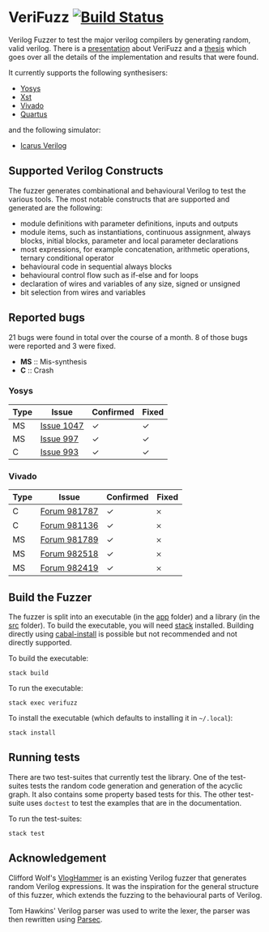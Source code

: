 # VeriFuzz [![Build Status](https://travis-ci.com/ymherklotz/verifuzz.svg?token=qfBKKGwxeWkjDsy7e16x&branch=master)](https://travis-ci.com/ymherklotz/verifuzz)

Verilog Fuzzer to test the major verilog compilers by generating random, valid
verilog. There is a
[presentation](https://yannherklotz.com/docs/presentation.pdf) about VeriFuzz
and a [thesis](https://yannherklotz.com/docs/thesis.pdf) which goes over all the
details of the implementation and results that were found.

It currently supports the following synthesisers:

- [Yosys](http://www.clifford.at/yosys/)
- [Xst](https://www.xilinx.com/support/documentation/sw_manuals/xilinx11/ise_c_using_xst_for_synthesis.htm)
- [Vivado](https://www.xilinx.com/products/design-tools/ise-design-suite.html)
- [Quartus](https://www.intel.com/content/www/us/en/programmable/downloads/download-center.html)

and the following simulator:

- [Icarus Verilog](http://iverilog.icarus.com)

## Supported Verilog Constructs

The fuzzer generates combinational and behavioural Verilog to test the various
tools. The most notable constructs that are supported and generated are the
following:

- module definitions with parameter definitions, inputs and outputs
- module items, such as instantiations, continuous assignment, always blocks,
  initial blocks, parameter and local parameter declarations
- most expressions, for example concatenation, arithmetic operations, ternary
    conditional operator
- behavioural code in sequential always blocks
- behavioural control flow such as if-else and for loops
- declaration of wires and variables of any size, signed or unsigned
- bit selection from wires and variables

## Reported bugs

21 bugs were found in total over the course of a month. 8 of those bugs were
reported and 3 were fixed.

- **MS** :: Mis-synthesis
- **C** :: Crash

### Yosys

| Type | Issue                                                      | Confirmed | Fixed |
|------|------------------------------------------------------------|-----------|-------|
| MS   | [Issue 1047](https://github.com/YosysHQ/yosys/issues/1047) | ✓         | ✓     |
| MS   | [Issue 997](https://github.com/YosysHQ/yosys/issues/997)   | ✓         | ✓     |
| C    | [Issue 993](https://github.com/YosysHQ/yosys/issues/993)   | ✓         | ✓     |

### Vivado

| Type | Issue                                                                                                                               | Confirmed | Fixed |
|------|-------------------------------------------------------------------------------------------------------------------------------------|-----------|-------|
| C    | [Forum 981787](https://forums.xilinx.com/t5/Synthesis/Vivado-2019-1-Verilog-If-statement-nesting-crash/td-p/981787)                 | ✓         | 𐄂     |
| C    | [Forum 981136](https://forums.xilinx.com/t5/Synthesis/Vivado-2018-3-synthesis-crash/td-p/981136)                                    | ✓         | 𐄂     |
| MS   | [Forum 981789](https://forums.xilinx.com/t5/Synthesis/Vivado-2019-1-Unsigned-bit-extension-in-if-statement/td-p/981789)             | ✓         | 𐄂     |
| MS   | [Forum 982518](https://forums.xilinx.com/t5/Synthesis/Vivado-2019-1-Signed-with-shift-in-condition-synthesis-mistmatch/td-p/982518) | ✓         | 𐄂     |
| MS   | [Forum 982419](https://forums.xilinx.com/t5/Synthesis/Vivado-2019-1-Bit-selection-synthesis-mismatch/td-p/982419)                   | ✓         | 𐄂     |

## Build the Fuzzer

The fuzzer is split into an executable (in the [app](/app) folder) and a
library (in the [src](/src) folder). To build the executable, you will need
[stack](https://docs.haskellstack.org/en/stable/README/) installed. Building
directly using [cabal-install](https://www.haskell.org/cabal/download.html) is
possible but not recommended and not directly supported.

To build the executable:

```
stack build
```

To run the executable:

```
stack exec verifuzz
```

To install the executable (which defaults to installing it in `~/.local`):

```
stack install
```

## Running tests

There are two test-suites that currently test the library. One of the
test-suites tests the random code generation and generation of the acyclic
graph. It also contains some property based tests for this. The other test-suite
uses `doctest` to test the examples that are in the documentation.

To run the test-suites:

```
stack test
```

## Acknowledgement

Clifford Wolf's [VlogHammer](http://www.clifford.at/yosys/vloghammer.html) is an
existing Verilog fuzzer that generates random Verilog expressions. It was the
inspiration for the general structure of this fuzzer, which extends the fuzzing
to the behavioural parts of Verilog.

Tom Hawkins' Verilog parser was used to write the lexer, the parser was then
rewritten using [Parsec](https://hackage.haskell.org/package/parsec).

